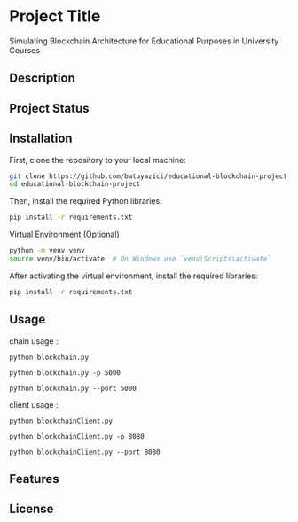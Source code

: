 # Project Title
Simulating Blockchain Architecture for Educational Purposes in University Courses

## Description

## Project Status

## Installation
First, clone the repository to your local machine:
```bash
git clone https://github.com/batuyazici/educational-blockchain-project.git
cd educational-blockchain-project
```
Then, install the required Python libraries:
```bash 
pip install -r requirements.txt
```
Virtual Environment (Optional)
```bash
python -m venv venv
source venv/bin/activate  # On Windows use `venv\Scripts\activate`
```
After activating the virtual environment, install the required libraries:
```bash
pip install -r requirements.txt
```
## Usage
chain usage     : 
```
python blockchain.py
```
```
python blockchain.py -p 5000
```
```
python blockchain.py --port 5000
```
client usage    :
```
python blockchainClient.py
```
```
python blockchainClient.py -p 8080
```
```
python blockchainClient.py --port 8080
```
## Features




## License

